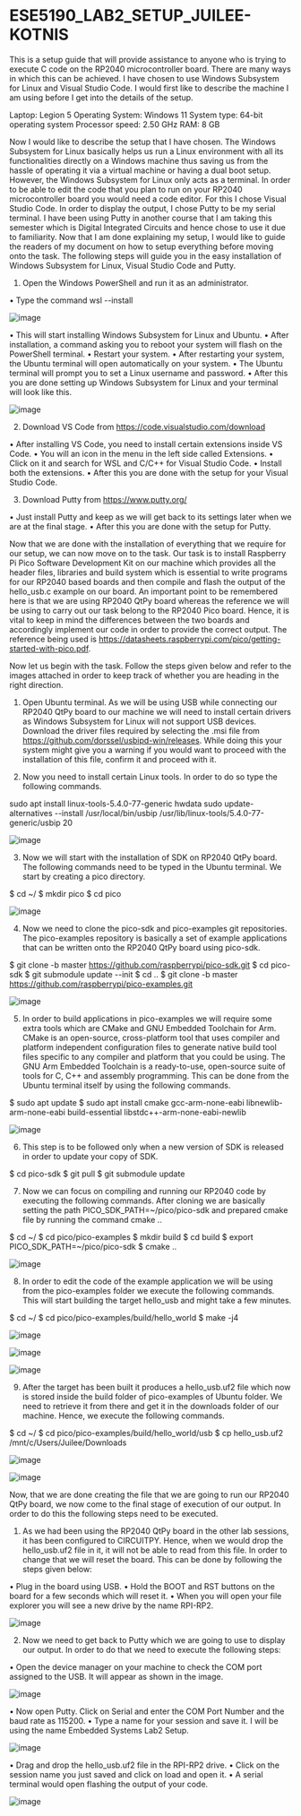 # ESE5190_LAB2_SETUP_JUILEE-KOTNIS
This is a setup guide that will provide assistance to anyone who is trying to execute C code on the RP2040 microcontroller board. There are many ways in which this can be achieved. I have chosen to use Windows Subsystem for Linux and Visual Studio Code. I would first like to describe the machine I am using before I get into the details of the setup.

Laptop: Legion 5 
Operating System: Windows 11
System type: 64-bit operating system
Processor speed: 2.50 GHz
RAM: 8 GB

Now I would like to describe the setup that I have chosen. The Windows Subsystem for Linux basically helps us run a Linux environment with all its functionalities directly on a Windows machine thus saving us from the hassle of operating it via a virtual machine or having a dual boot setup. However, the Windows Subsystem for Linux only acts as a terminal. In order to be able to edit the code that you plan to run on your RP2040 microcontroller board you would need a code editor. For this I chose Visual Studio Code. In order to display the output, I chose Putty to be my serial terminal. I have been using Putty in another course that I am taking this semester which is Digital Integrated Circuits and hence chose to use it due to familiarity. 
Now that I am done explaining my setup, I would like to guide the readers of my document on how to setup everything before moving onto the task. The following steps will guide you in the easy installation of Windows Subsystem for Linux, Visual Studio Code and Putty.

1)	Open the Windows PowerShell and run it as an administrator. 

•	Type the command wsl --install
    
![image](https://user-images.githubusercontent.com/114092868/195962635-586fe41d-e063-4a24-aec2-4be6188722cc.png)

•	This will start installing Windows Subsystem for Linux and Ubuntu.
•	After installation, a command asking you to reboot your system will flash on the PowerShell terminal.
•	Restart your system.
•	After restarting your system, the Ubuntu terminal will open automatically on your system.
•	The Ubuntu terminal will prompt you to set a Linux username and password. 
•	After this you are done setting up Windows Subsystem for Linux and your terminal will look like this.
    
![image](https://user-images.githubusercontent.com/114092868/195962694-af0d6ccd-5797-4ee4-b419-f2ab1fe5ab0d.png)

2)	Download VS Code from https://code.visualstudio.com/download

•	After installing VS Code, you need to install certain extensions inside VS Code.
•	You will an icon in the menu in the left side called Extensions. 
•	Click on it and search for WSL and C/C++ for Visual Studio Code.
•	Install both the extensions.
•	After this you are done with the setup for your Visual Studio Code.
    
3)	Download Putty from https://www.putty.org/ 

•	Just install Putty and keep as we will get back to its settings later when we are at the final stage.
•	After this you are done with the setup for Putty.
    
Now that we are done with the installation of everything that we require for our setup, we can now move on to the task. Our task is to install Raspberry Pi Pico Software Development Kit on our machine which provides all the header files, libraries and build system which is essential to write programs for our RP2040 based boards and then compile and flash the output of the hello_usb.c example on our board. An important point to be remembered here is that we are using RP2040 QtPy board whereas the reference we will be using to carry out our task belong to the RP2040 Pico board. Hence, it is vital to keep in mind the differences between the two boards and accordingly implement our code in order to provide the correct output. The reference being used is https://datasheets.raspberrypi.com/pico/getting-started-with-pico.pdf.

Now let us begin with the task. Follow the steps given below and refer to the images attached in order to keep track of whether you are heading in the right direction.

1)	Open Ubuntu terminal. As we will be using USB while connecting our RP2040 QtPy board to our machine we will need to install certain drivers as Windows Subsystem for Linux will not support USB devices. Download the driver files required by selecting the .msi file from https://github.com/dorssel/usbipd-win/releases. While doing this your system might give you a warning if you would want to proceed with the installation of this file, confirm it and proceed with it.

2)	Now you need to install certain Linux tools. In order to do so type the following commands.

sudo apt install linux-tools-5.4.0-77-generic hwdata
sudo update-alternatives --install /usr/local/bin/usbip /usr/lib/linux-tools/5.4.0-77-generic/usbip 20
    
![image](https://user-images.githubusercontent.com/114092868/195962825-1f6a349e-ee28-423f-b9f6-282975098609.png)

3)	Now we will start with the installation of SDK on RP2040 QtPy board. The following commands need to be typed in the Ubuntu terminal. We start by creating a pico directory.

$ cd ~/
$ mkdir pico
$ cd pico
    
![image](https://user-images.githubusercontent.com/114092868/195962839-fae2947e-335b-4f17-b49e-5d1a2631f10a.png)

4)	Now we need to clone the pico-sdk and pico-examples git repositories. The pico-examples repository is basically a set of example applications that can be written onto the RP2040 QtPy board using pico-sdk.

$ git clone -b master https://github.com/raspberrypi/pico-sdk.git 
$ cd pico-sdk 
$ git submodule update --init 
$ cd .. 
$ git clone -b master https://github.com/raspberrypi/pico-examples.git
    
![image](https://user-images.githubusercontent.com/114092868/195962891-6085d234-6786-4131-9dd8-11c42c293fbf.png)

5)	In order to build applications in pico-examples we will require some extra tools which are CMake and GNU Embedded Toolchain for Arm. CMake is an open-source, cross-platform tool that uses compiler and platform independent configuration files to generate native build tool files specific to any compiler and platform that you could be using. The GNU Arm Embedded Toolchain is a ready-to-use, open-source suite of tools for C, C++ and assembly programming. This can be done from the Ubuntu terminal itself by using the following commands.

$ sudo apt update 
$ sudo apt install cmake gcc-arm-none-eabi libnewlib-arm-none-eabi build-essential libstdc++-arm-none-eabi-newlib
    
![image](https://user-images.githubusercontent.com/114092868/195962904-efe8f2db-99af-46d7-a675-ba6081ea6dc5.png)

6)	This step is to be followed only when a new version of SDK is released in order to update your copy of SDK.

$ cd pico-sdk 
$ git pull 
$ git submodule update
    
7)	Now we can focus on compiling and running our RP2040 code by executing the following commands. After cloning we are basically setting the path PICO_SDK_PATH=~/pico/pico-sdk and prepared cmake file by running the command cmake ..

$ cd ~/
$ cd pico/pico-examples
$ mkdir build 
$ cd build
$ export PICO_SDK_PATH=~/pico/pico-sdk
$ cmake ..
    
![image](https://user-images.githubusercontent.com/114092868/195962944-121411f7-6d56-4ab1-9dd7-0079ab21dc5a.png)

8)	In order to edit the code of the example application we will be using from the pico-examples folder we execute the following commands. This will start building the target hello_usb and might take a few minutes.

$ cd ~/
$ cd pico/pico-examples/build/hello_world
$ make -j4
    
![image](https://user-images.githubusercontent.com/114092868/195962975-ec2e053f-31f0-4781-96b8-ef776b680d0e.png)

![image](https://user-images.githubusercontent.com/114092868/195962981-30520e98-609b-492f-9de4-8a22e74a3753.png)

![image](https://user-images.githubusercontent.com/114092868/195962988-56a3a7c5-0a76-4031-b933-9b24e4a07bd6.png)

9)	After the target has been built it produces a hello_usb.uf2 file which now is stored inside the build folder of pico-examples of Ubuntu folder. We need to retrieve it from there and get it in the downloads folder of our machine. Hence, we execute the following commands.

$ cd ~/
$ cd pico/pico-examples/build/hello_world/usb
$ cp hello_usb.uf2 /mnt/c/Users/Juilee/Downloads
    
![image](https://user-images.githubusercontent.com/114092868/195963006-78f9f19c-a6f4-4b3e-9d07-e4946e903962.png)

![image](https://user-images.githubusercontent.com/114092868/195963014-3503ed8b-ee82-46da-823c-9854b1f127f8.png)

Now, that we are done creating the file that we are going to run our RP2040 QtPy board, we now come to the final stage of execution of our output. In order to do this the following steps need to be executed.

1)	As we had been using the RP2040 QtPy board in the other lab sessions, it has been configured to CIRCUITPY. Hence, when we would drop the hello_usb.uf2 file in it, it will not be able to read from this file. In order to change that we will reset the board. This can be done by following the steps given below:

•	Plug in the board using USB. 
•	Hold the BOOT and RST buttons on the board for a few seconds which will reset it.
•	When you will open your file explorer you will see a new drive by the name RPI-RP2.
    
![image](https://user-images.githubusercontent.com/114092868/195963094-9c9d03ef-ce9a-49af-8571-ce8dc0f12574.png)

2)	Now we need to get back to Putty which we are going to use to display our output. In order to do that we need to execute the following steps:

•	Open the device manager on your machine to check the COM port assigned to the USB. It will appear as shown in the image.
    
![image](https://user-images.githubusercontent.com/114092868/195963115-a6ec9a96-93d3-4bb6-8e1c-632df17bc512.png)

•	Now open Putty. Click on Serial and enter the COM Port Number and the baud rate as 115200.
•	Type a name for your session and save it. I will be using the name Embedded Systems Lab2 Setup.
    
![image](https://user-images.githubusercontent.com/114092868/195963127-b1d013d2-37e0-4c76-a233-0ee0090c92dd.png)

•	Drag and drop the hello_usb.uf2 file in the RPI-RP2 drive.
•	Click on the session name you just saved and click on load and open it.
•	A serial terminal would open flashing the output of your code.
    
![image](https://user-images.githubusercontent.com/114092868/195963140-41e9a475-1046-4090-b9fe-1e7fb29be9c2.png)













    







